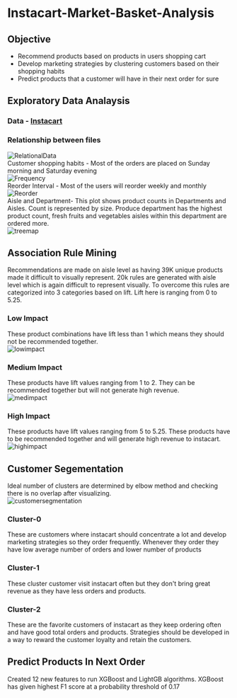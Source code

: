 # Instacart-Market-Basket-Analysis  
## Objective  
- Recommend products based on products in users shopping cart  
- Develop marketing strategies by clustering customers based on their shopping habits  
- Predict products that a customer will have in their next order for sure  
## Exploratory Data Analaysis  
### Data - [Instacart](https://www.kaggle.com/c/instacart-market-basket-analysis/data)  
### Relationship between files  
![RelationalData](https://user-images.githubusercontent.com/56847819/105785614-51873980-5f49-11eb-84fc-edc1cf2c4b85.jpg)  
Customer shopping habits - 	Most of the orders are placed on Sunday morning and Saturday evening  
![Frequency](https://user-images.githubusercontent.com/56847819/105786208-9e1f4480-5f4a-11eb-967b-c44020db9eb3.png)  
Reorder Interval - Most of the users will reorder weekly and monthly  
![Reorder](https://user-images.githubusercontent.com/56847819/105786316-d3c42d80-5f4a-11eb-8015-b8c978415cbe.png)  
Aisle and Department- This plot shows product counts in Departments and Aisles. Count is represented by size. Produce department has the highest product count, fresh fruits and vegetables aisles within this department are ordered more.  
![treemap](https://user-images.githubusercontent.com/56847819/105786731-a2982d00-5f4b-11eb-890b-5fe9725cecd9.png)
## Association Rule Mining  
Recommendations are made on aisle level as having 39K unique products made it difficult to visually represent. 20k rules are generated with aisle level which is again difficult to represent visually. To overcome this rules are categorized into 3 categories based on lift. Lift here is ranging from 0 to 5.25.  
### Low Impact  
These product combinations have lift less than 1 which means they should not be recommended together.  
![lowimpact](https://user-images.githubusercontent.com/56847819/105786851-d2473500-5f4b-11eb-8737-aa688f64c2d6.png)  
### Medium Impact  
These products have lift values ranging from 1 to 2. They can be recommended together but will not generate high revenue.  
![medimpact](https://user-images.githubusercontent.com/56847819/105786904-e8ed8c00-5f4b-11eb-9441-be4f79f7d6a9.png)  
### High Impact  
These products have lift values ranging from 5 to 5.25. These products have to be recommended together and will generate high revenue to instacart.  
![highimpact](https://user-images.githubusercontent.com/56847819/105786908-edb24000-5f4b-11eb-8de8-da2703525cf1.png)  
## Customer Segementation  
Ideal number of clusters are determined by elbow method and checking there is no overlap after visualizing.  
![customersegmentation](https://user-images.githubusercontent.com/56847819/105786916-f276f400-5f4b-11eb-92a1-2b3332c1fbbc.png)  
### Cluster-0  
These are customers where instacart should concentrate a lot and develop marketing strategies so they order frequently. Whenever they order they have low average number of orders and lower number of products  
### Cluster-1  
These cluster customer visit instacart often but they don't bring great revenue as they have less orders and products. 
### Cluster-2  
These are the favorite customers of instacart as they keep ordering often and have good total orders and products. Strategies should be developed in a way to reward the customer loyalty and retain the customers.  
## Predict Products In Next Order  
Created 12 new features to run XGBoost and LightGB algorithms. XGBoost has given highest F1 score at a probability threshold of 0.17  




